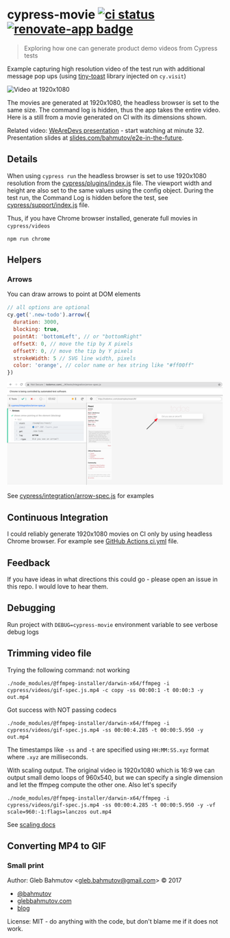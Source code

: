# cypress-movie [![ci status][ci image]][ci url] [![renovate-app badge][renovate-badge]][renovate-app]
> Exploring how one can generate product demo videos from Cypress tests

Example capturing high resolution video of the test run with additional message pop ups (using [tiny-toast](https://github.com/bahmutov/tiny-toast) library injected on `cy.visit`)

![Video at 1920x1080](images/movie-screenshot.png)

The movies are generated at 1920x1080, the headless browser is set to the same size. The command log is hidden, thus the app takes the entire video. Here is a still from a movie generated on CI with its dimensions shown.

Related video: [WeAreDevs presentation](https://youtu.be/p38bIMC-YOU?t=1949) - start watching at minute 32. Presentation slides at [slides.com/bahmutov/e2e-in-the-future](https://slides.com/bahmutov/e2e-in-the-future).

## Details

When using `cypress run` the headless browser is set to use 1920x1080 resolution from the [cypress/plugins/index.js](cypress/plugins/index.js) file. The viewport width and height are also set to the same values using the config object. During the test run, the Command Log is hidden before the test, see [cypress/support/index.js](cypress/support/index.js) file.

Thus, if you have Chrome browser installed, generate full movies in `cypress/videos`

```shell
npm run chrome
```

## Helpers

### Arrows

You can draw arrows to point at DOM elements

```jsx
// all options are optional
cy.get('.new-todo').arrow({
  duration: 3000,
  blocking: true,
  pointAt: 'bottomLeft', // or "bottomRight"
  offsetX: 0, // move the tip by X pixels
  offsetY: 0, // move the tip by Y pixels
  strokeWidth: 5 // SVG line width, pixels
  color: 'orange', // color name or hex string like "#ff00ff"
})
```

![Arrow example screenshot](images/arrow.png)


See [cypress/integration/arrow-spec.js](cypress/integration/arrow-spec.js) for examples

## Continuous Integration

I could reliably generate 1920x1080 movies on CI only by using headless Chrome browser. For example see [GitHub Actions ci.yml](.github/workflows/ci.yml) file.

## Feedback

If you have ideas in what directions this could go - please open an issue in this repo. I would love to hear them.

## Debugging

Run project with `DEBUG=cypress-movie` environment variable to see verbose debug logs

##  Trimming video file

Trying the following command: not working

```
./node_modules/@ffmpeg-installer/darwin-x64/ffmpeg -i cypress/videos/gif-spec.js.mp4 -c copy -ss 00:00:1 -t 00:00:3 -y out.mp4
```

Got success with NOT passing codecs

```
./node_modules/@ffmpeg-installer/darwin-x64/ffmpeg -i cypress/videos/gif-spec.js.mp4 -ss 00:00:4.285 -t 00:00:5.950 -y out.mp4
```

The timestamps like `-ss` and `-t` are specified using `HH:MM:SS.xyz` format where `.xyz` are milliseconds.

With scaling output. The original video is 1920x1080 which is 16:9 we can output small demo loops of 960x540, but we can specify a single dimension and let the ffmpeg compute the other one. Also let's specify

```
./node_modules/@ffmpeg-installer/darwin-x64/ffmpeg -i cypress/videos/gif-spec.js.mp4 -ss 00:00:4.285 -t 00:00:5.950 -y -vf scale=960:-1:flags=lanczos out.mp4
```

See [scaling docs](https://ffmpeg.org/ffmpeg-scaler.html)

## Converting MP4 to GIF

### Small print

Author: Gleb Bahmutov &lt;gleb.bahmutov@gmail.com&gt; &copy; 2017

* [@bahmutov](https://twitter.com/bahmutov)
* [glebbahmutov.com](https://glebbahmutov.com)
* [blog](https://glebbahmutov.com/blog)

License: MIT - do anything with the code, but don't blame me if it does not work.

[ci image]: https://github.com/bahmutov/cypress-movie/workflows/ci/badge.svg?branch=master
[ci url]: https://github.com/bahmutov/cypress-movie/actions
[renovate-badge]: https://img.shields.io/badge/renovate-app-blue.svg
[renovate-app]: https://renovateapp.com/
